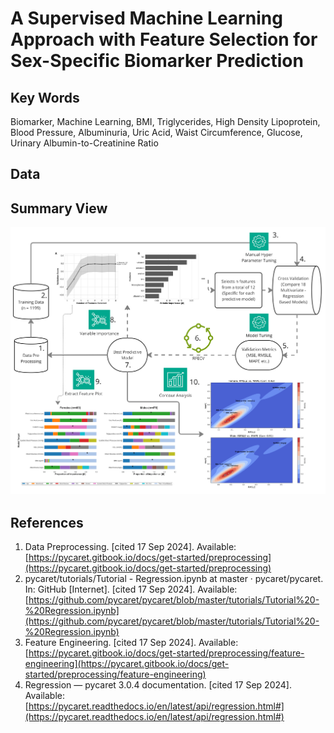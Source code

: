 # A Supervised Machine Learning Approach with Feature Selection for Sex-Specific Biomarker Prediction

## Key Words
Biomarker, Machine Learning, BMI, Triglycerides, High Density Lipoprotein, Blood Pressure, Albuminuria, Uric Acid, Waist Circumference, Glucose, Urinary Albumin-to-Creatinine Ratio


## Data




## Summary View
[![Figure 1](https://github.com/SapioSentient/Biomarker-Machine-Learning-Data/blob/main/Figure1.jpg)](https://github.com/SapioSentient/Biomarker-Machine-Learning-Data/blob/main/Figure1.jpg)




## References

1. Data Preprocessing. [cited 17 Sep 2024]. Available: [https://pycaret.gitbook.io/docs/get-started/preprocessing](https://pycaret.gitbook.io/docs/get-started/preprocessing)
2. pycaret/tutorials/Tutorial - Regression.ipynb at master · pycaret/pycaret. In: GitHub [Internet]. [cited 17 Sep 2024]. Available: [https://github.com/pycaret/pycaret/blob/master/tutorials/Tutorial%20-%20Regression.ipynb](https://github.com/pycaret/pycaret/blob/master/tutorials/Tutorial%20-%20Regression.ipynb)
3. Feature Engineering. [cited 17 Sep 2024]. Available: [https://pycaret.gitbook.io/docs/get-started/preprocessing/feature-engineering](https://pycaret.gitbook.io/docs/get-started/preprocessing/feature-engineering)
4. Regression — pycaret 3.0.4 documentation. [cited 17 Sep 2024]. Available: [https://pycaret.readthedocs.io/en/latest/api/regression.html#](https://pycaret.readthedocs.io/en/latest/api/regression.html#)

